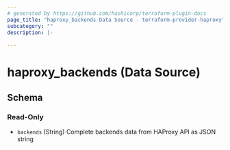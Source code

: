 ```yaml
---
# generated by https://github.com/hashicorp/terraform-plugin-docs
page_title: "haproxy_backends Data Source - terraform-provider-haproxy"
subcategory: ""
description: |-
  
---
```


# haproxy_backends (Data Source)





<!-- schema generated by tfplugindocs -->
## Schema

### Read-Only

- `backends` (String) Complete backends data from HAProxy API as JSON string
